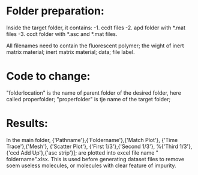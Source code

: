 # Folder preparation:
  Inside the target folder, it contains:
    -1. ccdt files
    -2. apd folder with *.mat files
    -3. ccdt folder with *.asc and *.mat files.
  
All filenames need to contain the fluorescent polymer; the wight of inert matrix material; inert matrix material; data; file label.


# Code to change:

"folderlocation" is the name of parent folder of the desired folder, here called properfolder;
"properfolder" is tje name of the target folder;

# Results:
  In the main folder, {'Pathname'},{'Foldername'},{'Match Plot'}, {'Time Trace'},{'Mesh'}, {'Scatter Plot'}, {'First 1/3'},{'Second 1/3'},
%{'Third 1/3'},{'ccd Add Up'},{'asc strip'}]; are plotted into excel file name " foldername".xlsx. This is used before generating dataset files to remove soem useless molecules, or molecules with clear feature of impurity.
